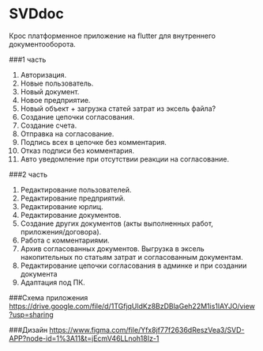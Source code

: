 # SVDdoc

Крос платформенное приложение на flutter для внутреннего документооборота.

###1 часть

1. Авторизация.
2. Новые пользователь.
3. Новый документ.
4. Новое предприятие.
5. Новый объект + загрузка статей затрат из эксель файла?
6. Создание цепочки согласования.
7. Создание счета.
8. Отправка на согласование.
9. Подпись всех в цепочке без комментария.
10. Отказ подписи без комментария.
11. Авто уведомление при отсутствии реакции на согласование.

###2 часть

1. Редактирование пользователей.
2. Редактирование предприятий.
3. Редактирование юрлиц.
4. Редактирование документов.
5. Создание других документов (акты выполненных работ, приложения/договора).
6. Работа с комментариями.
7. Архив согласованных документов. Выгрузка в эксель накопительных по статьям затрат и согласованным документам.
8. Редактирование цепочки согласования в админке и при создании документа
9. Адаптация под ПК.

###Схема приложения
https://drive.google.com/file/d/1TGfjqUldKz8BzDBlaGeh22M1is1lAYJO/view?usp=sharing

###Дизайн
https://www.figma.com/file/Yfx8jf77f2636dReszVea3/SVD-APP?node-id=1%3A11&t=jEcmV46LLnoh18Iz-1
